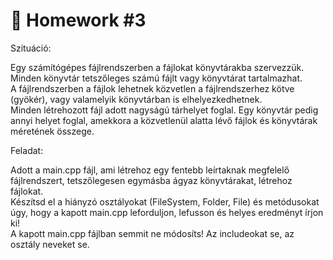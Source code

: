 # 📓 Homework #3

Szituáció:

Egy számítógépes fájlrendszerben a fájlokat könyvtárakba szervezzük. Minden könyvtár tetszőleges számú fájlt vagy könyvtárat tartalmazhat.  
A fájlrendszerben a fájlok lehetnek közvetlen a fájlrendszerhez kötve (gyökér), vagy valamelyik könyvtárban is elhelyezkedhetnek.  
Minden létrehozott fájl adott nagyságú tárhelyet foglal. Egy könyvtár pedig annyi helyet foglal, amekkora a közvetlenül alatta lévő fájlok és könyvtárak méretének összege.  
  
Feladat:  
  
Adott a main.cpp fájl, ami létrehoz egy fentebb leírtaknak megfelelő fájlrendszert, tetszőlegesen egymásba ágyaz könyvtárakat, létrehoz fájlokat.  
Készítsd el a hiányzó osztályokat (FileSystem, Folder, File) és metódusokat úgy, hogy a kapott main.cpp leforduljon, lefusson és helyes eredményt írjon ki!  
A kapott main.cpp fájlban semmit ne módosíts! Az includeokat se, az osztály neveket se.  
  
